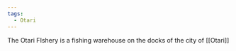 ```yaml
---
tags:
  - Otari
---
```

The Otari FIshery is a fishing warehouse on the docks of the city of [[Otari]]